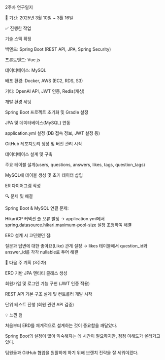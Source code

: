 2주차 연구일지

📅 기간: 2025년 3월 10일 ~ 3월 16일

✅ 진행한 작업

기술 스택 확정

백엔드: Spring Boot (REST API, JPA, Spring Security)

프론트엔드: Vue.js

데이터베이스: MySQL

배포 환경: Docker, AWS (EC2, RDS, S3)

기타: OpenAI API, JWT 인증, Redis(캐싱)

개발 환경 세팅

Spring Boot 프로젝트 초기화 및 Gradle 설정

JPA 및 데이터베이스(MySQL) 연동

application.yml 설정 (DB 접속 정보, JWT 설정 등)

GitHub 레포지토리 생성 및 버전 관리 시작

데이터베이스 설계 및 구축

주요 테이블 설계(users, questions, answers, likes, tags, question_tags)

MySQL에 테이블 생성 및 초기 데이터 삽입

ER 다이어그램 작성

🔍 문제 및 해결

Spring Boot & MySQL 연결 문제:

HikariCP 커넥션 풀 오류 발생 → application.yml에서 spring.datasource.hikari.maximum-pool-size 설정 조정하여 해결

ERD 설계 시 고민했던 점:

질문과 답변에 대한 좋아요(Like) 관계 설정 → likes 테이블에서 question_id와 answer_id를 각각 nullable로 두어 해결

📝 다음 주 계획 (3주차)

ERD 기반 JPA 엔티티 클래스 생성

회원가입 및 로그인 기능 구현 (JWT 인증 적용)

REST API 기본 구조 설계 및 컨트롤러 개발 시작

단위 테스트 진행 (회원 관련 API 검증)

💡 느낀 점

처음부터 ERD를 체계적으로 설계하는 것이 중요함을 깨달았다.

Spring Boot의 설정이 많아 익숙해지는 데 시간이 필요하지만, 점점 이해도가 올라가고 있다.

팀원들과 GitHub 협업을 원활하게 하기 위해 브랜치 전략을 잘 세워야겠다.

